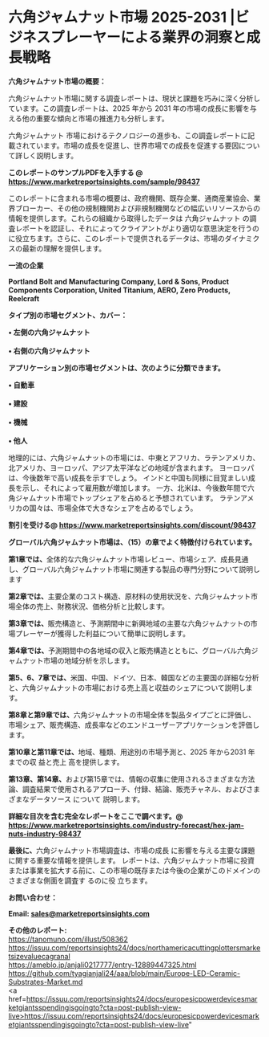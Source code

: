 # 六角ジャムナット市場 2025-2031 |ビジネスプレーヤーによる業界の洞察と成長戦略

<strong><b>六角ジャムナット市場の概要：</b></strong>

六角ジャムナット市場に関する調査レポートは、現状と課題を巧みに深く分析しています。この調査レポートは、2025 年から 2031 年の市場の成長に影響を与える他の重要な傾向と市場の推進力も分析します。

六角ジャムナット 市場におけるテクノロジーの進歩も、この調査レポートに記載されています。市場の成長を促進し、世界市場での成長を促進する要因について詳しく説明します。

<strong>このレポートのサンプルPDFを入手する @ <a href=https://www.marketreportsinsights.com/sample/98437>https://www.marketreportsinsights.com/sample/98437</a></strong>

このレポートに含まれる市場の概要は、政府機関、既存企業、通商産業協会、業界ブローカー、その他の規制機関および非規制機関などの幅広いリソースからの情報を提供します。これらの組織から取得したデータは 六角ジャムナット の調査レポートを認証し、それによってクライアントがより適切な意思決定を行うのに役立ちます。さらに、このレポートで提供されるデータは、市場のダイナミクスの最新の理解を提供します。

<strong>一流の企業</strong>

<strong><b>Portland Bolt and Manufacturing Company, Lord & Sons, Product Components Corporation, United Titanium, AERO, Zero Products, Reelcraft</b></strong>

<strong><b>タイプ別の市場セグメント、カバー：</b></strong>

<strong>• 左側の六角ジャムナット<br><br>• 右側の六角ジャムナット</strong>

<strong><b>アプリケーション別の市場セグメントは、次のように分類できます。</b></strong>

<strong>• 自動車<br><br>• 建設<br><br>• 機械<br><br>• 他人</strong>

 地理的には、六角ジャムナットの市場には、中東とアフリカ、ラテンアメリカ、北アメリカ、ヨーロッパ、アジア太平洋などの地域が含まれます。 ヨーロッパは、今後数年で高い成長を示すでしょう。 インドと中国も同様に目覚ましい成長を示し、それによって雇用数が増加します。 一方、北米は、今後数年間で六角ジャムナット市場でトップシェアを占めると予想されています。 ラテンアメリカの国々は、市場全体で大きなシェアを占めるでしょう。

<strong>割引を受ける@ <a href=https://www.marketreportsinsights.com/discount/98437>https://www.marketreportsinsights.com/discount/98437</a></strong>

<strong><b>グローバル六角ジャムナット市場は、（15）の章でよく特徴付けられています。</b></strong>

<strong><b>第</b></strong><strong><b>1章では、</b></strong>全体的な六角ジャムナット市場レビュー、市場シェア、成長見通し、グローバル六角ジャムナット市場に関連する製品の専門分野について説明します

<strong><b>第2章では、</b></strong>主要企業のコスト構造、原材料の使用状況を、六角ジャムナット市場全体の売上、財務状況、価格分析と比較します。

<strong><b>第3章では、</b></strong>販売構造と、予測期間中に新興地域の主要な六角ジャムナットの市場プレーヤーが獲得した利益について簡単に説明します。

<strong><b>第4章では、</b></strong>予測期間中の各地域の収入と販売構造とともに、グローバル六角ジャムナット市場の地域分析を示します。

<strong><b>第5、6、7章では、</b></strong>米国、中国、ドイツ、日本、韓国などの主要国の詳細な分析と、六角ジャムナットの市場における売上高と収益のシェアについて説明します。

<strong><b>第8章と第9章では、</b></strong>六角ジャムナットの市場全体を製品タイプごとに評価し、市場シェア、販売構造、成長率などのエンドユーザーアプリケーションを評価します。

<strong><b>第10章と第11章では、</b></strong>地域、種類、用途別の市場予測と、2025 年から2031 年までの収 益と売上 高を提供します。

<strong><b>第13章、第14章、</b></strong>および第15章では、情報の収集に使用されるさまざまな方法論、調査結果で使用されるアプローチ、付録、結論、販売チャネル、およびさまざまなデータソース について 説明します。

<strong>詳細な目次を含む完全なレポートをここで調べます。@ <a href=https://www.marketreportsinsights.com/industry-forecast/hex-jam-nuts-industry-98437>https://www.marketreportsinsights.com/industry-forecast/hex-jam-nuts-industry-98437</a></strong>

<strong><b>最後に、</b></strong>六角ジャムナット市場調査は、市場の成長 に影響を</a>与える主要な課題に関する重要な情報を提供します。 レポートは、六角ジャムナット市場に投資または事業を拡大する前に、この市場の既存または今後の企業がこのドメインのさまざまな側面を調査す るのに役 立ちます。

<strong><b>お問い合わせ：</b></strong>

<strong>Email: </strong><a href=mailto:sales@marketreportsinsights.com><strong>sales@marketreportsinsights.com</strong></a>

<strong>その他のレポート:</strong>
<br>
<a href=https://tanomuno.com/illust/508362>https://tanomuno.com/illust/508362</a>
<br>
<a href=https://issuu.com/reportsinsights24/docs/northamericacuttingplottersmarketsizevaluecagranal>https://issuu.com/reportsinsights24/docs/northamericacuttingplottersmarketsizevaluecagranal</a>
<br>
<a href=https://ameblo.jp/anjali0217777/entry-12889447325.html>https://ameblo.jp/anjali0217777/entry-12889447325.html</a>
<br>
<a href=https://github.com/tyagianjali24/aaa/blob/main/Europe-LED-Ceramic-Substrates-Market.md>https://github.com/tyagianjali24/aaa/blob/main/Europe-LED-Ceramic-Substrates-Market.md</a>
<br>
<a href=https://issuu.com/reportsinsights24/docs/europesicpowerdevicesmarketgiantsspendingisgoingto?cta=post-publish-view-live>https://issuu.com/reportsinsights24/docs/europesicpowerdevicesmarketgiantsspendingisgoingto?cta=post-publish-view-live</a>"
